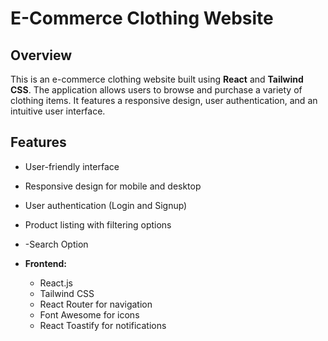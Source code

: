 # E-Commerce Clothing Website

## Overview

This is an e-commerce clothing website built using **React** and **Tailwind CSS**. The application allows users to browse and purchase a variety of clothing items. It features a responsive design, user authentication, and an intuitive user interface.

## Features

- User-friendly interface
- Responsive design for mobile and desktop
- User authentication (Login and Signup)
- Product listing with filtering options
- -Search Option

- **Frontend:**
  - React.js
  - Tailwind CSS
  - React Router for navigation
  - Font Awesome for icons
  - React Toastify for notifications
    

